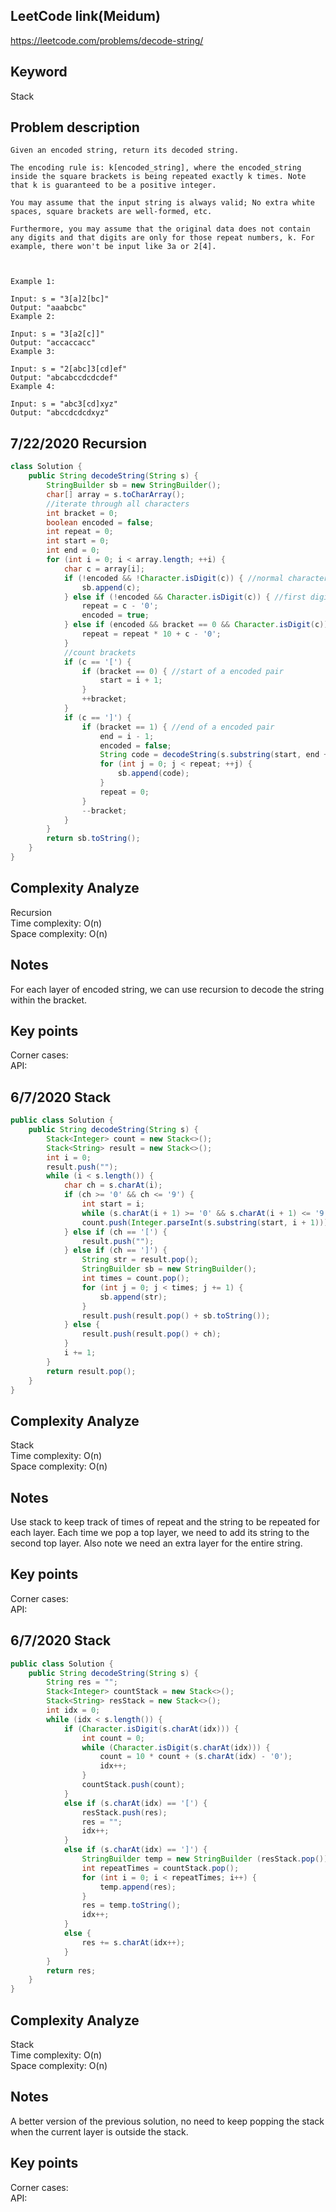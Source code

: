 ## LeetCode link(Meidum)
https://leetcode.com/problems/decode-string/

## Keyword
Stack

## Problem description
```
Given an encoded string, return its decoded string.

The encoding rule is: k[encoded_string], where the encoded_string inside the square brackets is being repeated exactly k times. Note that k is guaranteed to be a positive integer.

You may assume that the input string is always valid; No extra white spaces, square brackets are well-formed, etc.

Furthermore, you may assume that the original data does not contain any digits and that digits are only for those repeat numbers, k. For example, there won't be input like 3a or 2[4].

 

Example 1:

Input: s = "3[a]2[bc]"
Output: "aaabcbc"
Example 2:

Input: s = "3[a2[c]]"
Output: "accaccacc"
Example 3:

Input: s = "2[abc]3[cd]ef"
Output: "abcabccdcdcdef"
Example 4:

Input: s = "abc3[cd]xyz"
Output: "abccdcdcdxyz"
```
## 7/22/2020 Recursion

```java
class Solution {
    public String decodeString(String s) {
        StringBuilder sb = new StringBuilder();
        char[] array = s.toCharArray();
        //iterate through all characters
        int bracket = 0;
        boolean encoded = false;
        int repeat = 0;
        int start = 0;
        int end = 0;
        for (int i = 0; i < array.length; ++i) {
            char c = array[i];
            if (!encoded && !Character.isDigit(c)) { //normal characters
                sb.append(c);
            } else if (!encoded && Character.isDigit(c)) { //first digit
                repeat = c - '0';
                encoded = true;
            } else if (encoded && bracket == 0 && Character.isDigit(c)) { //following digit
                repeat = repeat * 10 + c - '0';
            }
            //count brackets
            if (c == '[') {
                if (bracket == 0) { //start of a encoded pair
                    start = i + 1;
                }
                ++bracket;
            }
            if (c == ']') {
                if (bracket == 1) { //end of a encoded pair
                    end = i - 1;
                    encoded = false;
                    String code = decodeString(s.substring(start, end + 1));
                    for (int j = 0; j < repeat; ++j) {
                        sb.append(code);
                    }
                    repeat = 0;
                }
                --bracket;
            }
        }
        return sb.toString();
    }
}
```

## Complexity Analyze
Recursion\
Time complexity: O(n)\
Space complexity: O(n)

## Notes
For each layer of encoded string, we can use recursion to decode the string within the bracket.

## Key points
Corner cases: \
API:

## 6/7/2020 Stack

```java
public class Solution {
    public String decodeString(String s) {
        Stack<Integer> count = new Stack<>();
        Stack<String> result = new Stack<>();
        int i = 0;
        result.push("");
        while (i < s.length()) {
            char ch = s.charAt(i);
            if (ch >= '0' && ch <= '9') {
                int start = i;
                while (s.charAt(i + 1) >= '0' && s.charAt(i + 1) <= '9') i++;
                count.push(Integer.parseInt(s.substring(start, i + 1)));
            } else if (ch == '[') {
                result.push("");
            } else if (ch == ']') {
                String str = result.pop();
                StringBuilder sb = new StringBuilder();
                int times = count.pop();
                for (int j = 0; j < times; j += 1) {
                    sb.append(str);
                }
                result.push(result.pop() + sb.toString());
            } else {
                result.push(result.pop() + ch);
            }
            i += 1;
        }
        return result.pop();
    }
}
```

## Complexity Analyze
Stack\
Time complexity: O(n)\
Space complexity: O(n)

## Notes
Use stack to keep track of times of repeat and the string to be repeated for each layer. Each time we pop a top layer, we need to add its string to the second top layer. Also note we need an extra layer for the entire string.

## Key points
Corner cases: \
API:

## 6/7/2020 Stack

```java
public class Solution {
    public String decodeString(String s) {
        String res = "";
        Stack<Integer> countStack = new Stack<>();
        Stack<String> resStack = new Stack<>();
        int idx = 0;
        while (idx < s.length()) {
            if (Character.isDigit(s.charAt(idx))) {
                int count = 0;
                while (Character.isDigit(s.charAt(idx))) {
                    count = 10 * count + (s.charAt(idx) - '0');
                    idx++;
                }
                countStack.push(count);
            }
            else if (s.charAt(idx) == '[') {
                resStack.push(res);
                res = "";
                idx++;
            }
            else if (s.charAt(idx) == ']') {
                StringBuilder temp = new StringBuilder (resStack.pop());
                int repeatTimes = countStack.pop();
                for (int i = 0; i < repeatTimes; i++) {
                    temp.append(res);
                }
                res = temp.toString();
                idx++;
            }
            else {
                res += s.charAt(idx++);
            }
        }
        return res;
    }
}
```

## Complexity Analyze
Stack\
Time complexity: O(n)\
Space complexity: O(n)

## Notes
A better version of the previous solution, no need to keep popping the stack when the current layer is outside the stack.

## Key points
Corner cases: \
API: